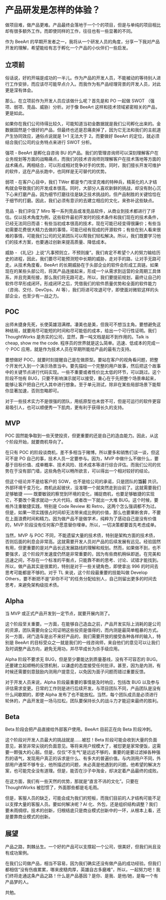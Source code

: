 # 产品研发是怎样的体验？

做项目难，做产品更难。产品最终会落地于一个个的项目，但是与单纯的项目相比却有很多额外工作。而即使同样的工作，往往也有一些显著的不同。

作为 BeeArt 的早期开发者之一，我将从一个研发人员的角度，分享一下我对产品开发的理解，希望能给有志于孵化一个产品的小伙伴们一些启发。

## 立项前

俗话说，好的开端是成功的一半儿。作为产品的开发人员，不能被动的等待别人进行工作安排，而应该尽可能早点介入。而我作为有产品经理背景的开发人员，对此更是深有体会。

那么，在立项前作为开发人员应该做什么呢？首先是和 PO 一起做 SWOT （强项、弱项、竞品、威胁）分析。对于像 BeeArt
这样和技术领域紧密相关的产品，更是如此。

如果你在我们公司待得比较久，可能知道当初金数据就是我们公司孵化出来的。金数据固然是个很好的产品，但最终也还是忍痛卖掉了，因为它无法和我们的主航道产生协同效应，通俗点说就是
1+1 无法大于 2。而要做好 BeeArt 的定位，就必须结合我们公司的业务特点来进行 SWOT 分析。

强项 - BeeArt 是孵化自咨询 BU
的产品。我们的管理咨询师可以深刻理解客户在业务规划等方面的战略痛点，而我们的技术咨询师则理解客户在技术落地等方面的战术痛点。两相结合，可以形成相对竞争对手的优势。同时，我们擅长开发可维护的软件，这在产品长跑中，也同样是无可替代的优势。

弱项 - 在客户心目中，我们 TWer
都是专门攻坚克难的特种兵，精英化的人才结构就会导致我们的开发成本很高。同时，大部分人喜欢新鲜的挑战，却没有耐心沉下心来打磨产品，因为细节打磨往往是缺乏技术挑战的。但产品制胜的关键恰恰在于细节的打磨。因此，我们必须有意识的去建立相应的文化，来弥补这些缺点。

竞品 - 我们评估了 Miro
等一系列竞品或准竞品软件，从商业到技术都进行了评估。仅以技术角度为例，这些软件最初开发时的技术条件和我们现在的技术条件，已经无法同日而语：有些当初成本很高的技术，现在可能已经变得很廉价；有些当初需要花费很大精力去做的事情，可能已经有现成的开源软件；有些在别人看来很难的事情，可能我们公司的兄弟团队可以帮我们轻松解决。所以，我们既要学习他们的技术方案，也要通过创新来提高质量、降低成本。

威胁 - 《礼记》上说“凡事预则立，不预则废”。我们肯定不希望个人的努力输给历史的进程，因此，我们要尽可能预测短中长期的威胁，走对手的路，让对手无路可走。从技术角度看，BeeArt
的长期威胁在于头部企业的软件会形成工具链。如果现在的某些头部公司，将其产品连接起来，形成一个从需求到运营的全周期工具体系，并且完美衔接，那么我们将无路可走。所以，我们要提前规划，最终让自己的软件尽早形成闭环。形成闭环之后，凭借我们的软件质量优势和全面的软件能力（咨询、交付、DevOps、AI
等），我们将进可攻退可守，即使面对微软这样的头部企业，也至少有一战之力。

## POC

出师未捷身先死，长使英雄泪满襟。凄美也是美，但我可不想当主角。要想避免这种结局，就要用尽可能短的时间和尽可能低的成本，给出一个可行性证明。我们
ThoughtWorks 是务实的公司，显然，靠一吨文档是起不到作用的。Talk is cheap, show me the code. 程序员的世界就是这么简单。迅速、低成本的完成一个
POC 应用，就是作为技术人员在早期所能给产品的最有力支持。

要想做好 POC，就要时刻提醒自己是在做原型。要站在客户的视角看问题，把整个开发代入到一个演示场景当中。要先描绘一个完整的用户故事，然后把这个故事中的关键节点进行代码实现。一些不重要或者性价比太低的环节，可以跳过。这个阶段不怕有
BUG，只要不影响演示就可以接受，重心在于先把整个场景串起来，能够让客户把自己代入其中进行想象。至于单元测试，除非在某些局部场景下能帮你显著加速，否则忽略即可。

对于一些技术实力不是很强的团队，用纸原型也未尝不可，但是可运行的软件更容易吸引人，也可以顺便秀一下肌肉，更有利于获得长久的支持。

## MVP

POC 固然能争取到一些天使投资，但更重要的还是自己的造血能力。因此，从这个阶段开始，就要商机导向了。

在只有 POC 的阶段谈商机，差不多相当于赌博。所以要多和销售们谈一谈，但这可不是 PO 自己的事，技术人员一定要参与。因为，MVP
中做什么不做什么，要基于目标价值、成单概率、技术风险、技术成本等进行综合评估。而我们公司的优势在于没有部门墙，这些角色可以畅所欲言，可以得出一个相对较好的结论。

但这个结论并不是给客户的 SOW，也不是给公司的承诺，只是团队的**当前**
共识。外部环境千变万化，商机此起彼伏，没准哪一个就突然走到台前了。这就需要我们足够敏捷 ——
既要敏锐的察觉到环境的变化，捕捉商机，也要足够敏捷的实现它，不要改个需求就动一大片代码，或者改一下就出一大堆
BUG。这个时候，要格外注重敏捷实践，特别是 Code Review 和
Retro，这两个怎么强调都不为过。但是，如果一项实践很占时间却无法带来成比例的价值，那么也要果断舍弃，不要在上面浪费时间和精力。因为做产品不是做学术，纯粹为了感动自己是没有价值的，MVP
阶段没有任何客户愿意替你埋单。所以，一切决策都要首先考虑成单。

当然，MVP 与 POC
不同，不能遗留大量的技术债，特别是架构方面的技术债，否则后面的利息会非常高。这就需要开发人员对产品的后续发展有远见。经验固然有用，但更重要的是对产品长远发展路线的理解和规划。然而，如果做不到，也不要强求，这个阶段开发速度仍然是非常重要的，因为有些商机稍纵即逝。在完美和迅速之间，不存在一个标准的平衡点，只能靠不断的思考、讨论、试错才能找到。所以，做产品其实是很累的，特别是对于一些关键角色，即使拿出
996 的时间去思考可能都是不够的。对于 TL 来说，这个阶段最重要的技能叫做 Develop
Others，要不断把不是“非你不可”的任务分配给别人，自己则留出更多的时间去思考，来避免架构级技术债。

## Alpha

当 MVP 或正式产品开发到一定节点，就要开展内测了。

这个阶段至关重要。一方面，在能够自己造血之前，产品开发实际上消耗的是公司的资源，团队需要向全公司证明这些投资是值得的，而内测是最简单粗暴的方式。另一方面，闭门造车是出不来好产品的，我们需要开放的接受各种各样的输入，特别是
BeeArt 的目标受众之一就是我们的一线咨询师，来自他们的意见可以让我们及时调整产品方向，避免无用功，并尽早成长为杀手级应用。

Alpha 阶段不要求无 BUG，但是至少要能达到质量基线，没有不可容忍的
BUG。还要建立起顺畅的反馈机制，以谦虚的态度接受任何批评。甚至，因为是内测，有时候还需要刻意鼓励内测用户提意见，以免因为面子问题而错过重要反馈。

对于开发人员来说，Alpha 阶段最重要的事情是及时响应，包括改 BUG 以及参与评估需求变更。日常的工作则是进行后续开发。与项目团队不同，产品团队是没有什么间歇期的，即使
Alpha 发布了也不能放松。当然，每个团队成员是必须进行轮休的，产品开发是一场马拉松，团队要保持长久的战斗力才能迎来最终的胜利。

## Beta

Beta 阶段会把产品直接给外部客户使用。BeeArt 目前正在向 Beta 阶段冲刺。

这个阶段对开发人员最大的挑战就是……被怼！Beta
阶段可能会收到大量的负面意见，甚至非常尖锐的负面意见。等将来用户规模大了，被怼更是家常便饭，这需要一颗强大的心脏。但是，仅仅“不生气”是远远不够的，重要的是要过滤掉各种强烈的语气，发现用户真正的诉求是什么、有多大的普遍价值。与内测用户不同，外部用户通常不够专业，他所描述的问题，未必真是他遇到的问题。他希望的解决方案，也可能完全没有道理。但是，能否在沙子中淘金，却决定着产品最终的成败。

在这方面，我们有一些天然的优势，那就是“直言不讳的文化”。只要在 ThoughtWorks 被怼惯了，外面那些都是毛毛雨。

但是，客服人员的缺乏，可能会成为我们的短板，而我们目前的人才结构可能不足以支撑大量的客服人员。要如何解决呢？AI
化、外包，还是组织结构调整？我们要未雨绸缪。技术的创新，归根结底只是商业模式创新中的一环，从根本上看，还是要靠商业模式的创新。

## 展望

产品之路，荆棘丛生。一个好的产品可以支撑起一个公司，很美好，但我们尚且没有成功案例。

在我们公司做产品，相当不容易，因为我们确实还没有做产品的成功经验。但我们都相信“没有伤痕累累，哪来皮糙肉厚，英雄自古多磨难”，所以，一起努力吧！我们终将走通这条产品之路！什么是产品基因？是你、是我、是他/她，是每一个有产品梦的人。

共勉。
